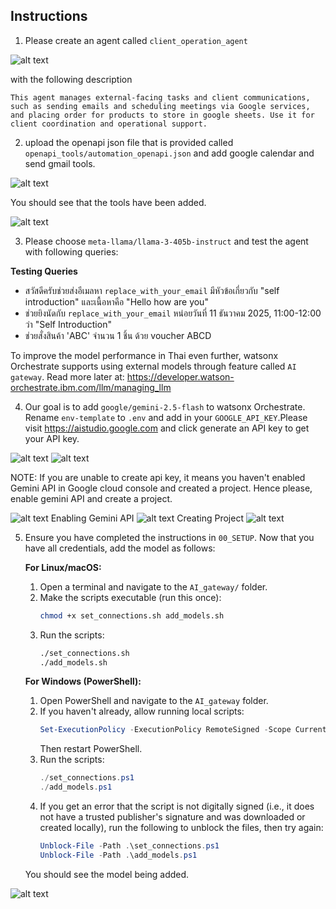 ## Instructions

1. Please create an agent called `client_operation_agent`

![alt text](images/agent.png)

with the following description

```
This agent manages external-facing tasks and client communications, such as sending emails and scheduling meetings via Google services, and placing order for products to store in google sheets. Use it for client coordination and operational support.
```

2. upload the openapi json file that is provided called `openapi_tools/automation_openapi.json` and add google calendar and send gmail tools.

![alt text](images/openapi.png)

You should see that the tools have been added.

![alt text](images/tools.png)


3. Please choose `meta-llama/llama-3-405b-instruct` and test the agent with following queries:

**Testing Queries**


- สวัสดีครับช่วยส่งอีเมลหา `replace_with_your_email` มีหัวข้อเกี่ยวกับ "self introduction" และเนื้อหาคือ "Hello how are you"
- ช่วยยิงนัดกับ `replace_with_your_email` หน่อยวันที่ 11 ธันวาคม 2025, 11:00-12:00 ว่า "Self Introduction"
- ช่วยสั่งสินค้า 'ABC' จำนวน 1 ชิ้น ด้วย voucher ABCD



To improve the model performance in Thai even further, watsonx Orchestrate supports using external models through feature called `AI gateway`. Read more later at: https://developer.watson-orchestrate.ibm.com/llm/managing_llm


4. Our goal is to add `google/gemini-2.5-flash` to watsonx Orchestrate. Rename `env-template` to `.env` and add in your `GOOGLE_API_KEY`.Please visit https://aistudio.google.com and click generate an API key to get your API key.

![alt text](images/getapikey.png)
![alt text](images/success.png)

NOTE:
If you are unable to create api key, it means you haven't enabled Gemini API in Google cloud console and created a project. Hence please, enable gemini API and create a project.

![alt text](images/unabletocreatekey.png)
Enabling Gemini API
![alt text](images/enablegemini.png)
Creating Project
![alt text](images/create-gcpproject.png)


5. Ensure you have completed the instructions in `00_SETUP`. Now that you have all credentials, add the model as follows:

	**For Linux/macOS:**
	1. Open a terminal and navigate to the `AI_gateway/` folder.
	2. Make the scripts executable (run this once):
		```bash
		chmod +x set_connections.sh add_models.sh
		```
	3. Run the scripts:
		```bash
		./set_connections.sh
		./add_models.sh
		```

	**For Windows (PowerShell):**
	1. Open PowerShell and navigate to the `AI_gateway` folder.
	2. If you haven't already, allow running local scripts:
		```powershell
		Set-ExecutionPolicy -ExecutionPolicy RemoteSigned -Scope CurrentUser
		```
		Then restart PowerShell.
	3. Run the scripts:
		```powershell
		./set_connections.ps1
		./add_models.ps1
		```
	4. If you get an error that the script is not digitally signed (i.e., it does not have a trusted publisher's signature and was downloaded or created locally), run the following to unblock the files, then try again:
		```powershell
		Unblock-File -Path .\set_connections.ps1
		Unblock-File -Path .\add_models.ps1
		```

	You should see the model being added.

![alt text](images/added_gemini.png)
